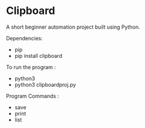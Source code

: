 # Clipboard

A short beginner automation project built using Python.



Dependencies:
- pip
- pip install clipboard


To run the program :
- python3 <file-location>
- python3 clipboardproj.py <command>



Program Commands :
- save
- print
- list

